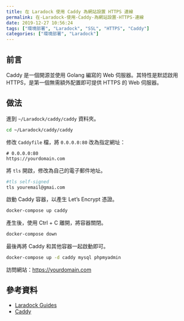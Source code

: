 ```yaml
---
title: 在 Laradock 使用 Caddy 為網站設置 HTTPS 連線
permalink: 在-Laradock-使用-Caddy-為網站設置-HTTPS-連線
date: 2019-12-27 10:56:24
tags: ["環境部署", "Laradock", "SSL", "HTTPS", "Caddy"]
categories: ["環境部署", "Laradock"]
---
```


## 前言

Caddy 是一個開源並使用 Golang 編寫的 Web 伺服器。其特性是默認啟用 HTTPS，是第一個無需額外配置即可提供 HTTPS 的 Web 伺服器。

## 做法

進到 `~/Laradock/caddy/caddy` 資料夾。

```BASH
cd ~/Laradock/caddy/caddy
```

修改 `Caddyfile` 檔，將 `0.0.0.0:80` 改為指定網址：

```ENV
# 0.0.0.0:80
https://yourdomain.com
```

將 `tls` 開啟，修改為自己的電子郵件地址。

```BASH
#tls self-signed
tls youremail@gmai.com
```

啟動 Caddy 容器，以產生 Let’s Encrypt 憑證。

```BASH
docker-compose up caddy
```

產生後，使用 Ctrl + C 離開，將容器關閉。

```BASH
docker-compose down
```

最後再將 Caddy 和其他容器一起啟動即可。

```BASH
docker-compose up -d caddy mysql phpmyadmin
```

訪問網站：<https://yourdomain.com>

## 參考資料

- [Laradock Guides](https://laradock.io/guides/#run-site-on-ssl-with-let-s-encrypt-certificate)
- [Caddy](https://caddyserver.com/)
